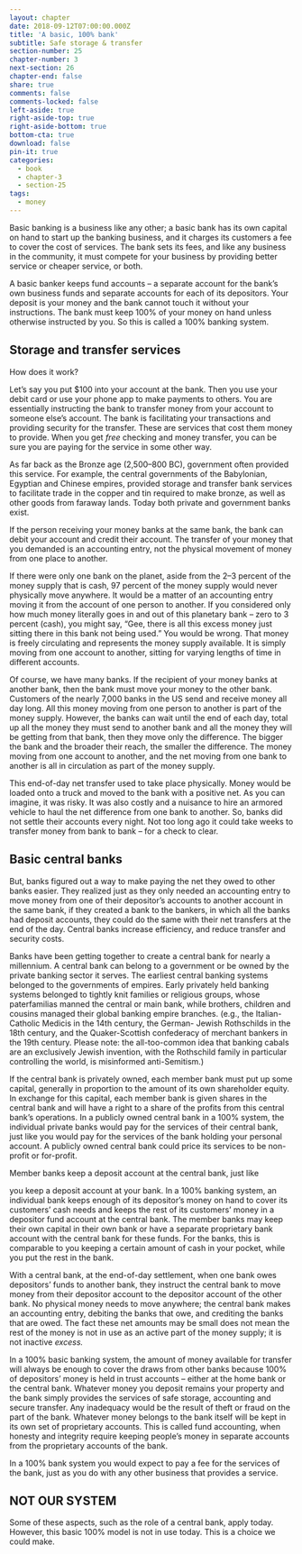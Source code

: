 ```yaml
---
layout: chapter
date: 2018-09-12T07:00:00.000Z
title: 'A basic, 100% bank'
subtitle: Safe storage & transfer
section-number: 25
chapter-number: 3
next-section: 26
chapter-end: false
share: true
comments: false
comments-locked: false
left-aside: true
right-aside-top: true
right-aside-bottom: true
bottom-cta: true
download: false
pin-it: true
categories:
  - book
  - chapter-3
  - section-25
tags:
  - money
---
```

Basic banking is a business like any other; a basic bank has its own
capital on hand to start up the banking business, and it charges its
customers a fee to cover the cost of services. The bank sets its fees,
and like any business in the community, it must compete for your
business by providing better service or cheaper service, or both.

A basic banker keeps fund accounts – a separate account for the
bank’s own business funds and separate accounts for each of its
depositors. Your deposit is your money and the bank cannot touch it
without your instructions. The bank must keep 100% of your money
on hand unless otherwise instructed by you. So this is called a 100%
banking system.

## Storage and transfer services

How does it work?

Let’s say you put $100 into your account at the bank. Then you use
your debit card or use your phone app to make payments to others.
You are essentially instructing the bank to transfer money from your
account to someone else’s account. The bank is facilitating your
transactions and providing security for the transfer. These are services
that cost them money to provide. When you get _free_ checking and
money transfer, you can be sure you are paying for the service in
some other way.

As far back as the Bronze age (2,500–800 BC), government often
provided this service. For example, the central governments of the
Babylonian, Egyptian and Chinese empires, provided storage and
transfer bank services to facilitate trade in the copper and tin required
to make bronze, as well as other goods from faraway lands. Today
both private and government banks exist.

If the person receiving your money banks at the same bank, the bank
can debit your account and credit their account. The transfer of your
money that you demanded is an accounting entry, not the physical
movement of money from one place to another.

If there were only one bank on the planet, aside from the 2–3 percent
of the money supply that is cash, 97 percent of the money supply
would never physically move anywhere. It would be a matter of
an accounting entry moving it from the account of one person to
another. If you considered only how much money literally goes in
and out of this planetary bank – zero to 3 percent (cash), you might
say, “Gee, there is all this excess money just sitting there in this bank not
being used.” You would be wrong. That money is freely circulating
and represents the money supply available. It is simply moving from
one account to another, sitting for varying lengths of time in different
accounts.

Of course, we have many banks. If the recipient of your money
banks at another bank, then the bank must move your money to the
other bank. Customers of the nearly 7,000 banks in the US send and
receive money all day long. All this money moving from one person
to another is part of the money supply. However, the banks can wait
until the end of each day, total up all the money they must send to
another bank and all the money they will be getting from that bank,
then they move only the difference. The bigger the bank and the
broader their reach, the smaller the difference. The money moving
from one account to another, and the net moving from one bank to
another is all in circulation as part of the money supply.

This end-of-day net transfer used to take place physically. Money
would be loaded onto a truck and moved to the bank with a positive
net. As you can imagine, it was risky. It was also costly and a nuisance
to hire an armored vehicle to haul the net difference from one bank
to another. So, banks did not settle their accounts every night. Not
too long ago it could take weeks to transfer money from bank to
bank – for a check to clear.

## Basic central banks

But, banks figured out a way to make paying the net they owed
to other banks easier. They realized just as they only needed an
accounting entry to move money from one of their depositor’s
accounts to another account in the same bank, if they created a
bank to the bankers, in which all the banks had deposit accounts,
they could do the same with their net transfers at the end of the
day. Central banks increase efficiency, and reduce transfer and
security costs.

Banks have been getting together to create a central bank for nearly a
millennium. A central bank can belong to a government or be owned
by the private banking sector it serves. The earliest central banking
systems belonged to the governments of empires. Early privately held
banking systems belonged to tightly knit families or religious groups,
whose paterfamilias manned the central or main bank, while brothers,
children and cousins managed their global banking empire branches.
(e.g., the Italian-Catholic Medicis in the 14th century, the German-
Jewish Rothschilds in the 18th century, and the Quaker-Scottish
confederacy of merchant bankers in the 19th century. Please note: the
all-too-common idea that banking cabals are an exclusively Jewish
invention, with the Rothschild family in particular controlling the
world, is misinformed anti-Semitism.)

If the central bank is privately owned, each member bank must put
up some capital, generally in proportion to the amount of its own
shareholder equity. In exchange for this capital, each member bank
is given shares in the central bank and will have a right to a share of
the profits from this central bank’s operations. In a publicly owned
central bank in a 100% system, the individual private banks would
pay for the services of their central bank, just like you would pay for
the services of the bank holding your personal account. A publicly
owned central bank could price its services to be non-profit or
for-profit.

Member banks keep a deposit account at the central bank, just like

you keep a deposit account at your bank. In a 100% banking system,
an individual bank keeps enough of its depositor’s money on hand
to cover its customers’ cash needs and keeps the rest of its customers’
money in a depositor fund account at the central bank. The member
banks may keep their own capital in their own bank or have a
separate proprietary bank account with the central bank for these
funds. For the banks, this is comparable to you keeping a certain
amount of cash in your pocket, while you put the rest in the bank.

With a central bank, at the end-of-day settlement, when one bank
owes depositors’ funds to another bank, they instruct the central
bank to move money from their depositor account to the depositor
account of the other bank. No physical money needs to move
anywhere; the central bank makes an accounting entry, debiting the
banks that owe, and crediting the banks that are owed. The fact these
net amounts may be small does not mean the rest of the money is not
in use as an active part of the money supply; it is not inactive _excess._

In a 100% basic banking system, the amount of money available for
transfer will always be enough to cover the draws from other banks
because 100% of depositors’ money is held in trust accounts – either
at the home bank or the central bank. Whatever money you deposit
remains your property and the bank simply provides the services of
safe storage, accounting and secure transfer. Any inadequacy would
be the result of theft or fraud on the part of the bank. Whatever
money belongs to the bank itself will be kept in its own set of
proprietary accounts. This is called fund accounting, when honesty
and integrity require keeping people’s money in separate accounts
from the proprietary accounts of the bank.

In a 100% bank system you would expect to pay a fee for the services
of the bank, just as you do with any other business that provides
a service.

## NOT OUR SYSTEM

Some of these aspects, such as the role of a central bank, apply today.
However, this basic 100% model is not in use today. This is a choice
we could make.
